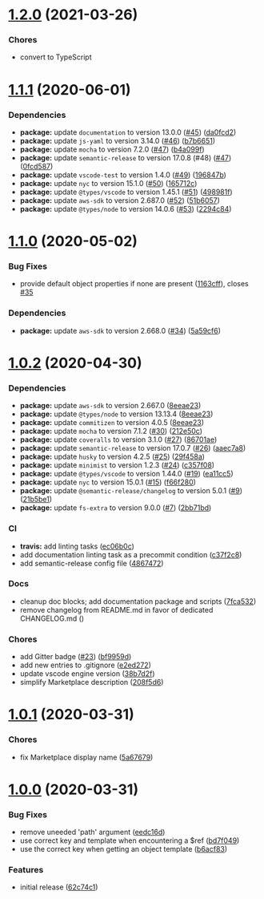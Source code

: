 # [1.2.0](https://github.com/john-goldsmith/vscode-aws-cloudformation-auto-template-generator/compare/v1.1.1...v1.2.0) (2021-03-26)

### Chores

* convert to TypeScript

# [1.1.1](https://github.com/john-goldsmith/vscode-aws-cloudformation-auto-template-generator/compare/v1.1.0...v1.1.1) (2020-06-01)

### Dependencies

* **package:** update `documentation` to version 13.0.0 ([#45](https://github.com/john-goldsmith/vscode-aws-cloudformation-auto-template-generator/pull/45)) ([da0fcd2](https://github.com/john-goldsmith/vscode-aws-cloudformation-auto-template-generator/commit/da0fcd2033221fffca430a35042d70ebfe1f6335))
* **package:** update `js-yaml` to version 3.14.0 ([#46](https://github.com/john-goldsmith/vscode-aws-cloudformation-auto-template-generator/pull/46)) ([b7b6651](https://github.com/john-goldsmith/vscode-aws-cloudformation-auto-template-generator/commit/b7b6651a992a99304565c8dee714ac65f15912bb))
* **package:** update `mocha` to version 7.2.0 ([#47](https://github.com/john-goldsmith/vscode-aws-cloudformation-auto-template-generator/pull/47)) ([b4a099f](https://github.com/john-goldsmith/vscode-aws-cloudformation-auto-template-generator/commit/b4a099f7c3f12a0282fd92a1c39f002f55191d9b))
* **package:** update `semantic-release` to version 17.0.8 (#48) ([#47](https://github.com/john-goldsmith/vscode-aws-cloudformation-auto-template-generator/pull/48)) ([0fcd587](https://github.com/john-goldsmith/vscode-aws-cloudformation-auto-template-generator/commit/0fcd5875fb000a8a4d68f1ec13b1f160e7a97c7c))
* **package:** update `vscode-test` to version 1.4.0 ([#49](https://github.com/john-goldsmith/vscode-aws-cloudformation-auto-template-generator/pull/49)) ([196847b](https://github.com/john-goldsmith/vscode-aws-cloudformation-auto-template-generator/commit/196847bb7f76885a36930a5983d876afc608d3dd))
* **package:** update `nyc` to version 15.1.0 ([#50](https://github.com/john-goldsmith/vscode-aws-cloudformation-auto-template-generator/pull/50)) ([165712c](https://github.com/john-goldsmith/vscode-aws-cloudformation-auto-template-generator/commit/165712c77409e294b06f703987cddbedcfd61d1c))
* **package:** update `@types/vscode` to version 1.45.1 ([#51](https://github.com/john-goldsmith/vscode-aws-cloudformation-auto-template-generator/pull/51)) ([498981f](https://github.com/john-goldsmith/vscode-aws-cloudformation-auto-template-generator/commit/498981fddd19ccdc3ce64ac5b21ef6a0d6f8f9bb))
* **package:** update `aws-sdk` to version 2.687.0 ([#52](https://github.com/john-goldsmith/vscode-aws-cloudformation-auto-template-generator/pull/52)) ([51b6057](https://github.com/john-goldsmith/vscode-aws-cloudformation-auto-template-generator/commit/51b605773da418e4e06daf601295c893b4d46879))
* **package:** update `@types/node` to version 14.0.6 ([#53](https://github.com/john-goldsmith/vscode-aws-cloudformation-auto-template-generator/pull/53)) ([2294c84](https://github.com/john-goldsmith/vscode-aws-cloudformation-auto-template-generator/commit/2294c84f7fff914fbf35ce93caa052afc524f65f))

# [1.1.0](https://github.com/john-goldsmith/vscode-aws-cloudformation-auto-template-generator/compare/v1.0.2...v1.1.0) (2020-05-02)

### Bug Fixes

* provide default object properties if none are present ([1163cff](https://github.com/john-goldsmith/vscode-aws-cloudformation-auto-template-generator/commit/1163cff6e8f36297c6615bf9a0dca92d90c7777a)), closes [#35](https://github.com/john-goldsmith/vscode-aws-cloudformation-auto-template-generator/issues/35)

### Dependencies

* **package:** update `aws-sdk` to version 2.668.0 ([#34](https://github.com/john-goldsmith/vscode-aws-cloudformation-auto-template-generator/issues/34)) ([5a59cf6](https://github.com/john-goldsmith/vscode-aws-cloudformation-auto-template-generator/commit/5a59cf629dc98faf08388c5d6750859aed467361))

# [1.0.2](https://github.com/john-goldsmith/vscode-aws-cloudformation-auto-template-generator/compare/1.0.1...v1.0.2) (2020-04-30)

### Dependencies

* **package:** update `aws-sdk` to version 2.667.0 ([8eeae23](https://github.com/john-goldsmith/vscode-aws-cloudformation-auto-template-generator/commit/8eeae23bbd772ab287080398ce8bf3b086990276))
* **package:** update `@types/node` to version 13.13.4 ([8eeae23](https://github.com/john-goldsmith/vscode-aws-cloudformation-auto-template-generator/commit/8eeae23bbd772ab287080398ce8bf3b086990276))
* **package:** update `commitizen` to version 4.0.5 ([8eeae23](https://github.com/john-goldsmith/vscode-aws-cloudformation-auto-template-generator/commit/8eeae23bbd772ab287080398ce8bf3b086990276))
* **package:** update `mocha` to version 7.1.2 ([#30](https://github.com/john-goldsmith/vscode-aws-cloudformation-auto-template-generator/issues/30)) ([212e50c](https://github.com/john-goldsmith/vscode-aws-cloudformation-auto-template-generator/commit/212e50c29452e60d1e4197b951f57a86ff6fa562))
* **package:** update `coveralls` to version 3.1.0 ([#27](https://github.com/john-goldsmith/vscode-aws-cloudformation-auto-template-generator/issues/27)) ([86701ae](https://github.com/john-goldsmith/vscode-aws-cloudformation-auto-template-generator/commit/86701ae0e4199b43e63dec8c511d8ef17db09baf))
* **package:** update `semantic-release` to version 17.0.7 ([#26](https://github.com/john-goldsmith/vscode-aws-cloudformation-auto-template-generator/issues/26)) ([aaec7a8](https://github.com/john-goldsmith/vscode-aws-cloudformation-auto-template-generator/commit/aaec7a83456f9f338002a9908cd4d84c908a8f41))
* **package:** update `husky` to version 4.2.5 ([#25](https://github.com/john-goldsmith/vscode-aws-cloudformation-auto-template-generator/issues/25)) ([29f458a](https://github.com/john-goldsmith/vscode-aws-cloudformation-auto-template-generator/commit/29f458a8645e538af92f723261354fe5daf77f6a))
* **package:** update `minimist` to version 1.2.3 ([#24](https://github.com/john-goldsmith/vscode-aws-cloudformation-auto-template-generator/issues/24)) ([c357f08](https://github.com/john-goldsmith/vscode-aws-cloudformation-auto-template-generator/commit/c357f083488edbe535383c09c26090ae99b089a6))
* **package:** update `@types/vscode` to version 1.44.0 ([#19](https://github.com/john-goldsmith/vscode-aws-cloudformation-auto-template-generator/issues/19)) ([ea11cc5](https://github.com/john-goldsmith/vscode-aws-cloudformation-auto-template-generator/commit/ea11cc540afacb87633a79a98db94cc9846238e3))
* **package:** update `nyc` to version 15.0.1 ([#15](https://github.com/john-goldsmith/vscode-aws-cloudformation-auto-template-generator/issues/15)) ([f66f280](https://github.com/john-goldsmith/vscode-aws-cloudformation-auto-template-generator/commit/f66f2807f346a4bb4b1a3c5ca0d7dc9b0a91b63e))
* **package:** update `@semantic-release/changelog` to version 5.0.1 ([#9](https://github.com/john-goldsmith/vscode-aws-cloudformation-auto-template-generator/issues/9)) ([21b5be1](https://github.com/john-goldsmith/vscode-aws-cloudformation-auto-template-generator/commit/21b5be1d52d46cd42de84beb8187106498bb00e5))
* **package:** update `fs-extra` to version 9.0.0 ([#7](https://github.com/john-goldsmith/vscode-aws-cloudformation-auto-template-generator/issues/7)) ([2bb71bd](https://github.com/john-goldsmith/vscode-aws-cloudformation-auto-template-generator/commit/2bb71bd92f21a292bd1848417c390f87dadfacb3))

### CI

* **travis:** add linting tasks ([ec06b0c](https://github.com/john-goldsmith/vscode-aws-cloudformation-auto-template-generator/commit/ec06b0c48f3ae885ed0c24dd06fe2bc36997042f))
* add documentation linting task as a precommit condition ([c37f2c8](https://github.com/john-goldsmith/vscode-aws-cloudformation-auto-template-generator/commit/c37f2c8e10469674d45a27524300d4bcdfd79ff9))
* add semantic-release config file ([4867472](https://github.com/john-goldsmith/vscode-aws-cloudformation-auto-template-generator/commit/486747210f72a895da4fc77ef2cbeb1208841b7a))

### Docs

* cleanup doc blocks; add documentation package and scripts ([7fca532](https://github.com/john-goldsmith/vscode-aws-cloudformation-auto-template-generator/commit/7fca5326f4084d1f6da692e3ad15902d37e5ac6e))
* remove changelog from README.md in favor of dedicated CHANGELOG.md ([](https://github.com/john-goldsmith/vscode-aws-cloudformation-auto-template-generator/commit/))

### Chores

* add Gitter badge ([#23](https://github.com/john-goldsmith/vscode-aws-cloudformation-auto-template-generator/issues/23)) ([bf9959d](https://github.com/john-goldsmith/vscode-aws-cloudformation-auto-template-generator/commit/bf9959d04ef3d8fd49362b0c8999b3dc305ab2b7))
* add new entries to .gitignore ([e2ed272](https://github.com/john-goldsmith/vscode-aws-cloudformation-auto-template-generator/commit/e2ed2723ab5cf0d9c2b8e90f4176b377a5758b8e))
* update vscode engine version ([38b7d2f](https://github.com/john-goldsmith/vscode-aws-cloudformation-auto-template-generator/commit/38b7d2fca8b7fa29205b62f95e3084f52c178b38))
* simplify Marketplace description ([208f5d6](https://github.com/john-goldsmith/vscode-aws-cloudformation-auto-template-generator/commit/208f5d6f57a24fd63eead62f5814d6f1cf4ca0bb))

# [1.0.1](https://github.com/john-goldsmith/vscode-aws-cloudformation-auto-template-generator/compare/1.0.0...1.0.1) (2020-03-31)

### Chores

* fix Marketplace display name ([5a67679](https://github.com/john-goldsmith/vscode-aws-cloudformation-auto-template-generator/commit/5a676791d955f5a01f8858a7492d5c022a19dee4))

# [1.0.0](https://github.com/john-goldsmith/vscode-aws-cloudformation-auto-template-generator/compare/62c74c1a128a76020e163acc6f05996fde91916d...1.0.0) (2020-03-31)

### Bug Fixes

* remove uneeded 'path' argument ([eedc16d](https://github.com/john-goldsmith/vscode-aws-cloudformation-auto-template-generator/commit/eedc16d157969437c3f8a93d360791f9779a4f07))
* use correct key and template when encountering a $ref ([bd7f049](https://github.com/john-goldsmith/vscode-aws-cloudformation-auto-template-generator/commit/bd7f049d476b91d960a14b987d07f342b2228250))
* use the correct key when getting an object template ([b6acf83](https://github.com/john-goldsmith/vscode-aws-cloudformation-auto-template-generator/commit/b6acf836ab7e53f0e21694d2363efdd6f405108b))

### Features

* initial release ([62c74c1](https://github.com/john-goldsmith/vscode-aws-cloudformation-auto-template-generator/commit/62c74c1a128a76020e163acc6f05996fde91916d))
